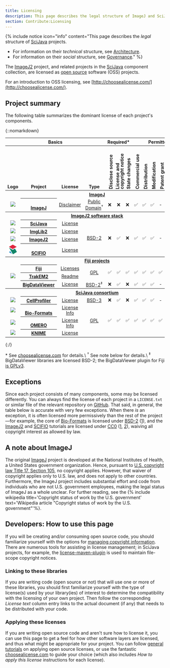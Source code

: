 ```yaml
---
title: Licensing
description: This page describes the legal structure of ImageJ and SciJava projects.
section: Contribute:Licensing
---
```


{% include notice icon="info" content="This page describes the *legal* structure of [SciJava](/libs/scijava) projects.

-   For information on their *technical* structure, see [Architecture](/develop/architecture).
-   For information on their *social* structure, see [Governance](/contribute/governance)." %}

The [ImageJ2](/software/imagej2) project, and related projects in the
[SciJava](/libs/scijava) component collection, are licensed as
[open source](/licensing/open-source) software (OSS) projects.

For an introduction to OSS licensing, see
[http://choosealicense.com/](http://choosealicense.com/).

## Project summary

The following table summarizes the dominant license of each project's components.

{::nomarkdown}
<style>
  table.licensing td, table.licensing th {
    text-align: center;
  }
  table.licensing td {
    vertical-align: middle;
  }
  table.licensing th {
    vertical-align: bottom;
  }
  .vertical {
    min-height: 10em;
    max-height: 10em;
    height: 10em;
    min-width: 1em;
    width: 1em;
    max-width: 1em;
    vertical-align: middle !important;
    text-align: left; !important;
    padding: 0;
    margin: 0;
  }
  .vertical p {
    white-space: nowrap;
    transform: rotate(-90deg);
    text-align: left !important;
    vertical-align: middle !important;
    min-width: 10em;
    max-width: 10em;
    line-height: 1em;
    margin-left: -4em;
    padding-left: 0.5em;
  }
</style>
<table class="licensing">
  <tbody>
    <tr>
      <th colspan=4 style="text-align: center">Basics</th>
      <th colspan=3>Required*</th>
      <th colspan=7>Permitted*</th>
    </tr>
    <tr>
      <th>Logo</th>
      <th>Project</th>
      <th>License</th>
      <th>Type</th>
      <th class="vertical"><p>Disclose source</p></th>
      <th class="vertical"><p>License and<br>copyright notice</p></th>
      <th class="vertical"><p>State changes</p></th>
      <th class="vertical"><p>Commercial use</p></th>
      <th class="vertical"><p>Distribution</p></th>
      <th class="vertical"><p>Modification</p></th>
      <th class="vertical"><p>Patent grant</p></th>
      <th class="vertical"><p>Private use</p></th>
      <th class="vertical"><p>Hold liable</p></th>
      <th class="vertical"><p>Sublicensing</p></th>
    </tr>
    <tr>
      <th colspan=14 style="text-align: center"><a href="/software/imagej">ImageJ</a></th>
    </tr>
    <tr>
      <td><img src="/media/icons/imagej.png" width="48"></td>
      <th><a href="/software/imagej">ImageJ</a></th>
      <td><a href="https://imagej.net/ij/disclaimer.html">Disclaimer</a></td>
      <td>
        <a href="/licensing/public-domain">Public</a><br>
        <a href="/licensing/public-domain">Domain</a><sup>†</sup>
      </td>
      <td style="text-align: center">❌</td>
      <td>❌</td>
      <td>❌</td>
      <td>✅</td>
      <td>✅</td>
      <td>✅</td>
      <td>-</td>
      <td>✅</td>
      <td>❌</td>
      <td>✅</td>
    </tr>
    <tr>
      <th colspan=14 style="text-align: center"><a href="/develop/architecture">ImageJ2 software stack</a></th>
    </tr>
    <tr>
      <td><img src="/media/icons/scijava.png" width="48"></td>
      <th><a href="/libs/scijava">SciJava</a></th>
      <td><a href="https://github.com/scijava/scijava-common/blob/-/LICENSE.txt">License</a></td>
      <td rowspan="4"><a href="/licensing/bsd">BSD-2</a></td>
      <td rowspan="4">❌</td>
      <td rowspan="4">✅</td>
      <td rowspan="4">❌</td>
      <td rowspan="4">✅</td>
      <td rowspan="4">✅</td>
      <td rowspan="4">✅</td>
      <td rowspan="4">-</td>
      <td rowspan="4">✅</td>
      <td rowspan="4">❌</td>
      <td rowspan="4">-</td>
    </tr>
    <tr>
      <td><img src="/media/icons/imglib2.png" width="48"></td>
      <th><a href="/libs/imglib2">ImgLib2</a></th>
      <td><a href="https://github.com/imglib/imglib2/blob/-/LICENSE.txt">License</a></td>
    </tr>
    <tr>
      <td><img src="/media/icons/imagej2.png" width="48"></td>
      <th><a href="/software/imagej2">ImageJ2</a></th>
      <td><a href="https://github.com/imagej/imagej/blob/-/LICENSE.txt">License</a></td>
    </tr>
    <tr>
      <td><img src="/media/icons/scifio.png" width="48"></td>
      <th><a href="/libs/scifio">SCIFIO</a></th>
      <td><a href="https://github.com/scifio/scifio/blob/-/LICENSE.txt">License</a></td>
    </tr>
    <tr></tr>
    <tr>
      <th colspan="14" style="text-align: center"><a href="/software/fiji">Fiji projects</a></th>
    </tr>
    <tr>
      <td rowspan="3"><img src="/media/icons/fiji.png" width="48"></td>
      <th><a href="/software/fiji">Fiji</a></th>
      <td><a href="https://github.com/fiji/fiji/blob/-/LICENSES">Licenses</a></td>
      <td rowspan="2"><a href="/licensing/gpl">GPL</a></td>
      <td rowspan="2">✅</td>
      <td rowspan="2">✅</td>
      <td rowspan="2">✅</td>
      <td rowspan="2">✅</td>
      <td rowspan="2">✅</td>
      <td rowspan="2">✅</td>
      <td rowspan="2">✅</td>
      <td rowspan="2">✅</td>
      <td rowspan="2">❌</td>
      <td rowspan="2">❌</td>
    </tr>
    <tr>
      <th><a href="/plugins/trakem2">TrakEM2</a></th>
      <td><a href="https://github.com/trakem2/trakem2/blob/-/README">Readme</a></td>
    </tr>
    <tr>
      <th><a href="/plugins/bdv">BigDataViewer</a></th>
      <td><a href="https://github.com/bigdataviewer/bigdataviewer-core/blob/-/LICENSE.txt">License</a></td>
      <td><a href="/licensing/bsd">BSD-2</a><sup>‡</sup></td>
      <td>❌</td>
      <td>✅</td>
      <td>❌</td>
      <td>✅</td>
      <td>✅</td>
      <td>✅</td>
      <td>-</td>
      <td>✅</td>
      <td>❌</td>
      <td>-</td>
    </tr>
    <tr>
      <th colspan="14" style="text-align: center"><a href="/libs/scijava">SciJava consortium</a></th>
    </tr>
    <tr>
      <td><img src="/media/icons/cellprofiler.png" width="48"></td>
      <th><a href="/software/cellprofiler">CellProfiler</a></th>
      <td><a href="https://github.com/CellProfiler/CellProfiler/blob/-/LICENSE">License</a></td>
      <td><a href="/licensing/bsd">BSD-3</a></td>
      <td rowspan="1">❌</td>
      <td rowspan="1">✅</td>
      <td rowspan="1">❌</td>
      <td rowspan="1">✅</td>
      <td rowspan="1">✅</td>
      <td rowspan="1">✅</td>
      <td>-</td>
      <td rowspan="1">✅</td>
      <td rowspan="1">❌</td>
      <td>-</td>
    </tr>
    <tr>
      <td><img src="/media/icons/bio-formats.png" width="48"></td>
      <th><a href="/formats/bio-formats">Bio-Formats</a></th>
      <td>
        <a href="https://github.com/openmicroscopy/bioformats/blob/develop/LICENSE.txt">License</a><br>
        <a href="http://openmicroscopy.org/site/about/licensing-attribution">Info</a>
      </td>
      <td rowspan="3"><a href="/licensing/gpl">GPL</a></td>
      <td rowspan="3">✅</td>
      <td rowspan="3">✅</td>
      <td rowspan="3">✅</td>
      <td rowspan="3">✅</td>
      <td rowspan="3">✅</td>
      <td rowspan="3">✅</td>
      <td rowspan="3">✅</td>
      <td rowspan="3">✅</td>
      <td rowspan="3">❌</td>
      <td rowspan="3">❌</td>
    </tr>
    <tr>
      <td><img src="/media/icons/omero.png" width="48"></td>
      <th><a href="/software/omero">OMERO</a></th>
      <td>
        <a href="https://github.com/openmicroscopy/openmicroscopy/blob/develop/LICENSE.txt">License</a><br>
        <a href="http://openmicroscopy.org/site/about/licensing-attribution">Info</a>
      </td>
    </tr>
    <tr>
      <td><img src="/media/icons/knime.svg" width="48"></td>
      <th><a href="/software/knime">KNIME</a></th>
      <td><a href="http://www.knime.org/downloads/full-license">License</a></td>
    </tr>
  </tbody>
</table>
{:/}

<span>\*</span> See [choosealicense.com](http://choosealicense.com/) for details.\\
<sup>†</sup> See note below for details.\\
<sup>‡</sup> BigDataViewer libraries are licensed BSD-2; the BigDataViewer plugin for Fiji
  <a href="https://github.com/bigdataviewer/bigdataviewer_fiji/blob/-/LICENSE.txt">is GPLv3</a>.

## Exceptions

Since each project consists of many components, some may be licensed differently. You can always find the license of each project in a `LICENSE.txt` or similar file of the relevant repository on [GitHub](/develop/github). That said, in general, the table below is accurate with very few exceptions. When there *is* an exception, it is often licensed more permissively than the rest of the project—for example, the core of [Bio-Formats](/formats/bio-formats) is licensed under [BSD-2](/licensing/bsd) ([1](https://github.com/openmicroscopy/bioformats/blob/develop/components/formats-bsd/LICENSE.txt)), and the [ImageJ2](/software/imagej2) and [SCIFIO](/libs/scifio) tutorials are licensed under [CC0](/licensing/public-domain) ([1](https://github.com/imagej/tutorials/blob/-/README.md), [2](https://github.com/scifio/scifio-tutorials/blob/-/README.md)), waiving all copyright interest as allowed by law.

## A note about ImageJ

The original [ImageJ](/software/imagej) project is developed at the National Institutes of Health, a United States government organization. Hence, pursuant to [U.S. copyright law Title 17, Section 105](http://www.copyright.gov/title17/92chap1.html#105), no copyright applies. However, that waiver of copyright applies only to U.S. law, and does not apply to other countries. Furthermore, the ImageJ project includes substantial effort and code from individuals who are not U.S. government employees, making the legal status of ImageJ as a whole unclear. For further reading, see the {% include wikipedia title='Copyright status of work by the U.S. government' text='Wikipedia article "Copyright status of work by the U.S. government"'%}.

## Developers: How to use this page

If you will be creating and/or consuming open source code, you should familiarize yourself with the options for [managing copyright information](http://softwarefreedom.org/resources/2012/ManagingCopyrightInformation.html). There are numerous tools for assisting in license management; in SciJava projects, for example, the [license-maven-plugin](https://www.mojohaus.org/license-maven-plugin/) is used to maintain file-scope copyright notices.

### Linking to these libraries

If you are writing code (open source or not) that will use one or more of these libraries, you should first familiarize yourself with the type of license(s) used by your library(ies) of interest to determine the compatibility with the licensing of your own project. Then follow the corresponding *License text* column entry links to the actual document (if any) that needs to be distributed with your code.

### Applying these licenses

If you are writing open source code and aren't sure how to license it, you can use this page to get a feel for how other software layers are licensed, and thus what might be appropriate for your project. You can follow [general tutorials](http://opensource.org/faq#apply-license) on applying open source licenses, or use the fantastic [choosealicense.com](http://choosealicense.com/licenses/) to guide your choice (which also includes *How to apply this license* instructions for each license).
